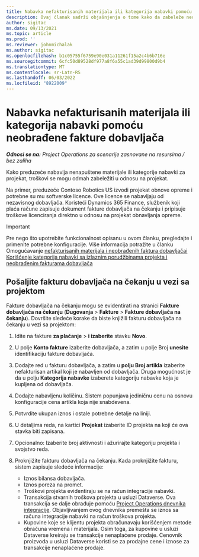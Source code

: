 ```yaml
---
title: Nabavka nefakturisanih materijala ili kategorija nabavki pomoću neobrađene fakture dobavljača
description: Ovaj članak sadrži objašnjenja o tome kako da zabeleže neobrađene fakture dobavljača.
author: sigitac
ms.date: 09/13/2021
ms.topic: article
ms.prod: ''
ms.reviewer: johnmichalak
ms.author: sigitac
ms.openlocfilehash: b1c05755f6759e90e031a11261f15a2c4b6b716e
ms.sourcegitcommit: 6cfc50d89528df977a8f6a55c1ad39d99800d9b4
ms.translationtype: MT
ms.contentlocale: sr-Latn-RS
ms.lasthandoff: 06/03/2022
ms.locfileid: "8922009"
---
```

# <a name="purchase-non-stocked-materials-or-procurement-categories-using-a-pending-vendor-invoice"></a>Nabavka nefakturisanih materijala ili kategorija nabavki pomoću neobrađene fakture dobavljača

_**Odnosi se na:** Project Operations za scenarije zasnovane na resursima / bez zaliha_

Kako preduzeće nabavlja nenapuštene materijale ili kategorije nabavki za projekat, troškovi se mogu odmah zabeležiti u odnosu na projekat. 

Na primer, preduzeće Contoso Robotics US izvodi projekat obnove opreme i potrebne su mu softverske licence. Ove licence se nabavljaju od nezavisnog dobavljača.  Koristeći Dynamics 365 Finance, službenik koji plaća račune zapisuje dokument fakture dobavljača na čekanju i pripisuje troškove licenciranja direktno u odnosu na projekat obnavljanja opreme. 

> [!IMPORTANT]
> Pre nego što upotrebite funkcionalnost opisanu u ovom članku, pregledajte i primenite potrebne konfiguracije. Više informacija potražite u članku Omogućavanje [nefakturisanih materijala i neobrađenih faktura dobavljača](configure-materials-nonstocked.md)[i Korišćenje kategorija nabavki sa izlaznim porudžbinama projekta i neobrađenim fakturama dobavljača](configure-procurement-categories.md)

## <a name="post-a-project-related-pending-vendor-invoice"></a>Pošaljite fakturu dobavljača na čekanju u vezi sa projektom 

Fakture dobavljača na čekanju mogu se evidentirati na stranici **Fakture dobavljača na čekanju** (**Dugovanja** > **Fakture** > **Fakture dobavljača na čekanju**). Dovršite sledeće korake da biste knjižili fakturu dobavljača na čekanju u vezi sa projektom:

1. Idite na fakture **za plaćanje** > **i izaberite** stavku **Novo**. 
1. U polje **Konto fakture** izaberite dobavljača, a zatim u polje Broj **unesite** identifikaciju fakture dobavljača.
1. Dodajte red u fakturu dobavljača, a zatim u **polju Broj artikla** izaberite nefakturisan artikal koji je nabavljen od dobavljača. Druga mogućnost je da u polju **Kategorija nabavke** izaberete kategoriju nabavke koja je kupljena od dobavljača.   
1. Dodajte nabavljenu količinu. Sistem popunjava jediničnu cenu na osnovu konfiguracije cena artikla koja nije snabdevena. 
1. Potvrdite ukupan iznos i ostale potrebne detalje na liniji.
1. U detaljima reda, na kartici **Projekat** izaberite ID projekta na koji će ova stavka biti zapisana.
1. Opcionalno: Izaberite broj aktivnosti i ažurirajte kategoriju projekta i svojstvo reda.
1. Proknjižite fakturu dobavljača na čekanju. Kada proknjižite fakturu, sistem zapisuje sledeće informacije:
    
    - Iznos bilansa dobavljača.
    - Iznos poreza na promet.
    - Troškovi projekta evidentiraju se na račun integracije nabavki.
    - Transakcija stvarnih troškova projekta u usluzi Dataverse.  Ova transakcija se dalje obrađuje pomoću [Project Operations dnevnika integracije](../project-accounting/project-operations-integration-journal.md). Objavljivanjem ovog dnevnika premešta se iznos sa računa integracije nabavki na račun troškova projekta. 
    - Kupovine koje se klijentu projekta obračunavaju korišćenjem metode obračuna vremena i materijala. Osim toga, za kupovine u usluzi Dataverse kreiraju se transakcije nenaplaćene prodaje. Cenovnik proizvoda u usluzi Dataverse koristi se za prodajne cene i iznose za transakcije nenaplaćene prodaje.
